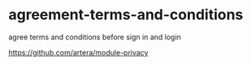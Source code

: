 # agreement-terms-and-conditions
agree terms and conditions before sign in and login


https://github.com/artera/module-privacy
